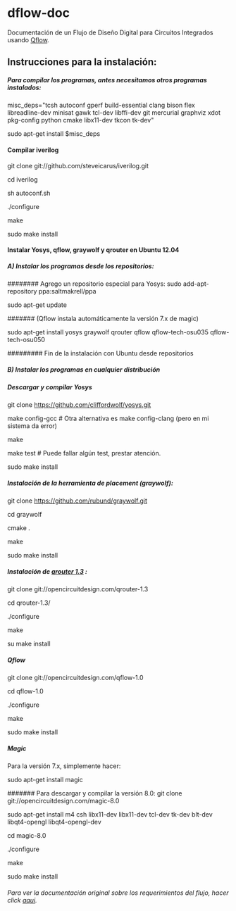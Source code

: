 # dflow-doc
Documentación de un Flujo de Diseño Digital para Circuitos Integrados usando [Qflow](http://opencircuitdesign.com/qflow/).



## Instrucciones para la instalación:

##### Para compilar los programas, antes necesitamos otros programas instalados:

misc_deps="tcsh autoconf gperf build-essential clang bison flex libreadline-dev minisat gawk tcl-dev libffi-dev git mercurial graphviz xdot pkg-config python cmake libx11-dev tkcon tk-dev"

sudo apt-get install $misc_deps

#### Compilar iverilog

git clone git://github.com/steveicarus/iverilog.git

cd iverilog

sh autoconf.sh

./configure

make

sudo make install

#### Instalar Yosys, qflow, graywolf y qrouter en Ubuntu 12.04 
##### A) Instalar los programas desde los repositorios:

######## Agrego un repositorio especial para Yosys: 
sudo add-apt-repository ppa:saltmakrell/ppa

sudo apt-get update

####### (Qflow instala automáticamente la versión 7.x de magic)

sudo apt-get install yosys graywolf qrouter qflow qflow-tech-osu035 qflow-tech-osu050

######### Fin de la instalación con Ubuntu desde repositorios

##### B) Instalar los programas en cualquier distribución

##### Descargar y compilar Yosys 

git clone https://github.com/cliffordwolf/yosys.git

make config-gcc # Otra alternativa es make config-clang (pero en mi sistema da error)

make

make test # Puede fallar algún test, prestar atención.

sudo make install
 
##### Instalación de la herramienta de placement (graywolf):
git clone https://github.com/rubund/graywolf.git

cd graywolf

cmake .

make

sudo make install

##### Instalación de [qrouter 1.3](http://opencircuitdesign.com/qrouter/) :
git clone git://opencircuitdesign.com/qrouter-1.3 

cd qrouter-1.3/

./configure 

make

su make install

##### Qflow 
git clone git://opencircuitdesign.com/qflow-1.0  

cd qflow-1.0

./configure

make

sudo make install

##### Magic
Para la versión 7.x, simplemente hacer:

sudo apt-get install magic

####### Para descargar y compilar la versión 8.0:
git clone git://opencircuitdesign.com/magic-8.0

sudo apt-get install m4 csh libx11-dev libx11-dev tcl-dev tk-dev blt-dev libqt4-opengl libqt4-opengl-dev

cd magic-8.0

./configure

make

sudo make install


###### Para ver la documentación original sobre los requerimientos del flujo, hacer click [aqui](http://opencircuitdesign.com/qflow/welcome.html#Components).


